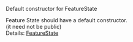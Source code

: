 Default constructor for FeatureState

Feature State should have a default constructor.  
(it need not be public)  
Details: [FeatureState](https://github.com/mrpmorris/Fluxor/blob/master/Source/Tutorials/02-Blazor/02A-StateActionsReducersTutorial/README.md)
